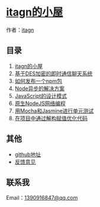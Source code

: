 # [itagn的小屋]()

作者：[itagn](https://github.com/itagn)  

## 目录
1. [itagn的小屋](#README)
1. [基于DES加密的即时通信聊天系统](#docs/InstantMessageSystem)
1. [如何发布一个npm包](#docs/NpmPublish)
1. [Node异步的解决方案](#docs/NodeAsync)
1. [JavaScript的设计模式](#docs/JavaScriptDesignPattern)
1. [原生NodeJS网络编程](#docs/NodeWeb)
1. [用Mocha和Jasmine进行单元测试](#docs/UnitTest)
1. [在项目中通过解构赋值优化代码](#docs/ES6Destructuring)

## 其他
- [github地址](http://github.com/itagn/blog/)
- [反馈意见](https://github.com/itagn/blog/issues)

## 联系我

Email：[1390916847@qq.com]()